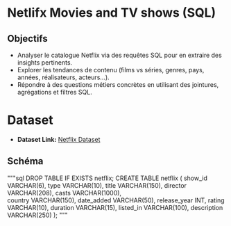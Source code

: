 # Netlifx Movies and TV shows (SQL)


## Objectifs 

- Analyser le catalogue Netflix via des requêtes SQL pour en extraire des insights pertinents.
- Explorer les tendances de contenu (films vs séries, genres, pays, années, réalisateurs, acteurs...).
- Répondre à des questions métiers concrètes en utilisant des jointures, agrégations et filtres SQL.

# Dataset 
 - **Dataset Link:** [Netflix Dataset](https://www.kaggle.com/datasets/shivamb/netflix-shows?resource=download)
## Schéma

"""sql
DROP TABLE IF EXISTS netflix;
CREATE TABLE netflix 
(
	show_id VARCHAR(6),
	type VARCHAR(10),
	title VARCHAR(150),
	director VARCHAR(208),
	casts VARCHAR(1000),	
	country VARCHAR(150),
	date_added	VARCHAR(50),
	release_year INT,
	rating	VARCHAR(10),
	duration VARCHAR(15),
	listed_in VARCHAR(100),
	description VARCHAR(250)
);
"""
